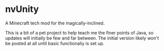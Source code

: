 nvUnity
=======

A Minecraft tech mod for the magically-inclined.

This is a bit of a pet project to help teach me the finer points of Java, so updates will initially be few and far between.  The initial version likely won't be posted at all until basic functionaliy is set up.

